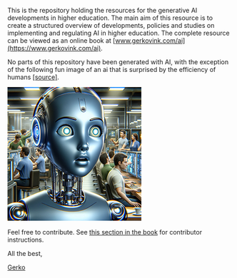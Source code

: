 This is the repository holding the resources for the generative AI developments in higher education. The main aim of this resource is to create a structured overview of developments, policies and studies on implementing and regulating AI in higher education. The complete resource can be viewed as an online book at [www.gerkovink.com/ai](https://www.gerkovink.com/ai).

No parts of this repository have been generated with AI, with the exception of the following fun image of an ai that is surprised by the efficiency of humans [[source]](/img/dall-e_generation.png).

![](/img/dall-e_tiny.png)

Feel free to contribute. See [this section in the book](https://www.gerkovink.com/ai/intro.html#contributions) for contributor instructions.

All the best, 

[Gerko](https://www.gerkovink.com)
